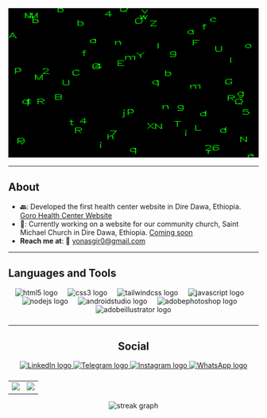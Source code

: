 
<img src="https://github.com/yonasgir/yonasgir/blob/main/matrixx.gif" alt="Matrix GIF" width="100%" height="300" loop="true">

<div align="center">
</div>

---

## About

- **🔙**: Developed the first health center website in Dire Dawa, Ethiopia. [Goro Health Center Website](https://www.ghcdd.gov.et/)
- **🔭**: Currently working on a website for our community church, Saint Michael Church in Dire Dawa, Ethiopia. [Coming soon](#)
- **Reach me at**: 📧 [yonasgir0@gmail.com](mailto:yonasgir0@gmail.com)
---

## Languages and Tools

<div align="center">
  <img src="https://cdn.jsdelivr.net/gh/devicons/devicon/icons/html5/html5-original.svg" height="60" alt="html5 logo"  />
  <img width="12" />
  <img src="https://cdn.jsdelivr.net/gh/devicons/devicon/icons/css3/css3-original.svg" height="60" alt="css3 logo"  />
  <img width="12" />
  <img src="https://skillicons.dev/icons?i=tailwind" height="60" alt="tailwindcss logo"  />
  <img width="12" />
  <img src="https://skillicons.dev/icons?i=js" height="60" alt="javascript logo"  />
  <img width="12" />
  <img src="https://skillicons.dev/icons?i=nodejs" height="60" alt="nodejs logo"  />
  <img width="12" />
  <img src="https://cdn.jsdelivr.net/gh/devicons/devicon/icons/androidstudio/androidstudio-original.svg" height="60" alt="androidstudio logo"  />
  <img width="12" />
  <img src="https://skillicons.dev/icons?i=ps" height="60" alt="adobephotoshop logo"  />
  <img width="12" />
  <img src="https://skillicons.dev/icons?i=ai" height="60" alt="adobeillustrator logo"  />

###

---

## Social

<div align="center">
  <a href="https://www.linkedin.com/in/yonasgir" target="_blank">
    <img src="https://img.shields.io/static/v1?message=LinkedIn&logo=linkedin&label=&color=0077B5&logoColor=white&style=for-the-badge" height="25" alt="LinkedIn logo" />
  </a>
  <a href="https://t.me/yonigirmaa" target="_blank">
    <img src="https://img.shields.io/static/v1?message=Telegram&logo=telegram&label=&color=2CA5E0&logoColor=white&style=for-the-badge" height="25" alt="Telegram logo" />
  </a>
  <a href="https://instagram.com/yonigirmaa" target="_blank">
    <img src="https://img.shields.io/static/v1?message=Instagram&logo=instagram&label=&color=E4405F&logoColor=white&style=for-the-badge" height="25" alt="Instagram logo" />
  </a>
  <a href="https://wa.me/251949481292" target="_blank">
    <img src="https://img.shields.io/static/v1?message=WhatsApp&logo=whatsapp&label=&color=25D366&logoColor=white&style=for-the-badge" height="25" alt="WhatsApp logo" />
  </a>
</div>


###
<div align="center">

  <table>
    <tr>
      <td>
        <img src="https://github-readme-stats.vercel.app/api?username=yonasgir&show_icons=true&theme=gruvbox" />
      </td>
      <td>
        <img src="https://github-readme-stats.vercel.app/api/top-langs/?username=yonasgir&layout=compact&theme=gruvbox" />
      </td>
    </tr>
  </table>

</div>

<div align="center">
  <img src="https://streak-stats.demolab.com?user=yonasgir&locale=en&mode=daily&theme=dark&hide_border=false&border_radius=5&order=3" height="220" alt="streak graph"  />
</div>

###


